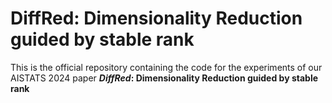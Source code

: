 # DiffRed: Dimensionality Reduction guided by stable rank

This is the official repository containing the code for the experiments of our AISTATS 2024 paper <b><i>DiffRed</i>: Dimensionality Reduction guided by stable rank</b> 
<!-- This repo contains the python package for DiffRed implmentation as well as the code for all the experiments in the paper. 

### <b>To use the package:</b>
1. Create a conda environment: <br>
`conda create -n <env_name>`

2. Install the required libraries from requirements.txt:<br>
`pip install -r requirements.txt`

3. Import the DiffRed package and start using it!<br>
`from DiffRed import DiffRed`

An example of how to use the package is in the `example.ipynb` file. 

<b>NOTE:</b> When you want to fit and transform on the same dataset, it is advisable to use the `DiffRed.fit_transform()` method and the `DiffRed.fit()` and the `DiffRed.transform()` methods should seperately be used only when you are fitting one dataset and transforming on another. If you use `DiffRed.fit()` and `DiffRed.transform()` seperately on the same dataset, you would get the correct metric values, however the attributes of the DiffRed object will be stored under different names than while using `DiffRed.fit_transform()` (usually the same name but with a 'trans_' prefix). -->